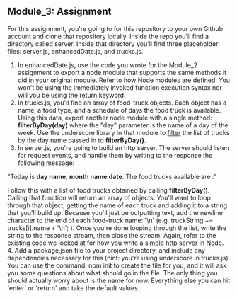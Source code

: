 ## Module_3: Assignment

For this assignment, you're going to for this repository to your own Github account and clone that repository locally. Inside the repo you'll find a directory called server. Inside that directory you'll find three placeholder files: server.js, enhancedDate.js, and trucks.js. 

1. In enhancedDate.js, use the code you wrote for the Module_2 assignment to export a node module that supports the same methods it did in your original module. Refer to how Node modules are defined. You won't be using the immediately invoked function execution syntax nor will you be using the return keyword.
2. In trucks.js, you'll find an array of food-truck objects. Each object has a name, a food type, and a schedule of days the food truck is available. Using this data, export another node module with a single method: __filterByDay(day)__ where the "day" parameter is the name of a day of the week. Use the underscore library in that module to [filter](http://underscorejs.org/#filter) the list of trucks by the day name passed in to __filterByDay()__.
3. In server.js, you're going to build an http server. The server should listen for request events, and handle them by writing to the response the following message:

"Today is **day name**, **month name** **date**. The food trucks available are :"

Follow this with a list of food trucks obtained by calling __filterByDay()__. Calling that function will return an array of objects. You'll want to loop through that object, getting the name of each truck and adding it to a string that you'll build up. Because you'll just be outputting text, add the newline character to the end of each food-truck name: '\n' (e.g. truckString += trucks[i].name + '\n'; ). Once you're done looping through the list, write the string to the response stream, then close the stream. Again, refer to the existing code we looked at for how you write a simple http server in Node.
4. Add a package.json file to your project directory, and include any dependencies necessary for this (hint: you're using underscore in trucks.js). You can use the command: npm init to create the file for you, and it will ask you some questions about what should go in the file. The only thing you should actually worry about is the name for now. Everything else you can hit 'enter' or 'return' and take the default values.
